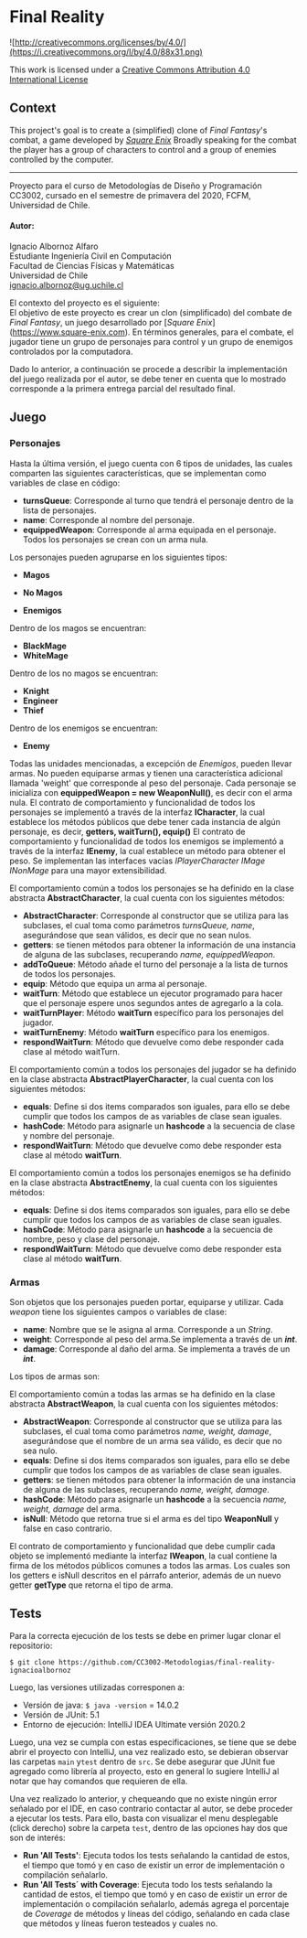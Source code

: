 Final Reality
=============

![http://creativecommons.org/licenses/by/4.0/](https://i.creativecommons.org/l/by/4.0/88x31.png)

This work is licensed under a 
[Creative Commons Attribution 4.0 International License](http://creativecommons.org/licenses/by/4.0/)

Context
-------

This project's goal is to create a (simplified) clone of _Final Fantasy_'s combat, a game developed
by [_Square Enix_](https://www.square-enix.com)
Broadly speaking for the combat the player has a group of characters to control and a group of 
enemies controlled by the computer.

---
Proyecto para el curso de Metodologías de Diseño y Programación CC3002, cursado en el semestre de primavera del 2020, FCFM, Universidad de Chile. <br>
#### Autor: <br>
Ignacio Albornoz Alfaro <br>
Estudiante Ingeniería Civil en Computación <br>
Facultad de Ciencias Físicas y Matemáticas <br>
Universidad de Chile <br>
ignacio.albornoz@ug.uchile.cl<br>

El contexto del proyecto es el siguiente: <br>
El objetivo de este proyecto es crear un clon (simplificado) del combate de _Final Fantasy_, un juego desarrollado por [_Square Enix_] (https://www.square-enix.com). En términos generales, para el combate, el jugador tiene un grupo de personajes para control y un grupo de enemigos controlados por la computadora.

Dado lo anterior, a continuación se procede a describir la implementación del juego realizada por el autor, se debe tener en cuenta que lo mostrado corresponde a la primera entrega parcial del resultado final.

## Juego
### Personajes
Hasta la última versión, el juego cuenta con 6 tipos de unidades, las cuales comparten las siguientes características, que se implementan como variables de clase en código:
- **turnsQueue**: Corresponde al turno que tendrá el personaje dentro de la lista de personajes.
- **name**: Corresponde al nombre del personaje.
- **equippedWeapon**: Corresponde al arma equipada en el personaje. Todos los personajes se crean con un arma nula.

Los personajes pueden agruparse en los siguientes tipos:

- **Magos**

- **No Magos**

- **Enemigos** 

Dentro de los magos se encuentran:

- **BlackMage**
- **WhiteMage**

Dentro de los no magos se encuentran:

- **Knight**
- **Engineer**
- **Thief**

Dentro de los enemigos se encuentran:

- **Enemy**


Todas las unidades mencionadas, a excepción de *Enemigos*, pueden llevar armas. No pueden equiparse armas y tienen una característica adicional llamada 'weight' que corresponde al peso del personaje.
Cada personaje se inicializa con **equippedWeapon = new WeaponNull()**, es decir con el arma nula.
El contrato de comportamiento y funcionalidad de todos los personajes se implementó a través de la interfaz **ICharacter**, la cual establece los métodos públicos que debe tener cada instancia de algún personaje, es decir, **getters, waitTurn(), equip()**
El contrato de comportamiento y funcionalidad de todos los enemigos se implementó a través de la interfaz **IEnemy**, la cual establece un método para obtener el peso.
Se implementan las interfaces vacías *IPlayerCharacter* *IMage* *INonMage* para una mayor extensibilidad.


El comportamiento común a todos los personajes se ha definido en la clase abstracta **AbstractCharacter**, la cual cuenta con los siguientes métodos:
- **AbstractCharacter**: Corresponde al constructor que se utiliza para las subclases, el cual toma como parámetros *turnsQueue, name*, asegurándose que sean válidos, es decir que no sean nulos.
- **getters**: se tienen métodos para obtener la información de una instancia de alguna de las subclases, recuperando *name, equippedWeapon*.
- **addToQueue**: Método añade el turno del personaje a la lista de turnos de todos los personajes.
- **equip**: Método que equipa un arma al personaje.
- **waitTurn**: Método que establece un ejecutor programado para hacer que el personaje espere unos segundos antes de agregarlo a la cola.
- **waitTurnPlayer**: Método **waitTurn** específico para los personajes del jugador.
- **waitTurnEnemy**: Método **waitTurn** específico para los enemigos.
- **respondWaitTurn**: Método que devuelve como debe responder cada clase al método waitTurn.

El comportamiento común a todos los personajes del jugador se ha definido en la clase abstracta **AbstractPlayerCharacter**, la cual cuenta con los siguientes métodos:
- **equals**: Define si dos items comparados son iguales, para ello se debe cumplir que todos los campos de as variables de clase sean iguales.
- **hashCode**: Método para asignarle un **hashcode** a la secuencia de clase y nombre del personaje.
- **respondWaitTurn**: Método que devuelve como debe responder esta clase al método **waitTurn**.

El comportamiento común a todos los personajes enemigos se ha definido en la clase abstracta **AbstractEnemy**, la cual cuenta con los siguientes métodos:
- **equals**: Define si dos items comparados son iguales, para ello se debe cumplir que todos los campos de as variables de clase sean iguales.
- **hashCode**: Método para asignarle un **hashcode** a la secuencia de nombre, peso y clase del personaje.
- **respondWaitTurn**: Método que devuelve como debe responder esta clase al método **waitTurn**.

### Armas
Son objetos que los personajes pueden portar, equiparse y utilizar. Cada *weapon* tiene los siguientes campos o variables de clase:
- **name**: Nombre que se le asigna al arma. Corresponde a un *String*.
- **weight**: Corresponde al peso del arma.Se implementa a través de un ***int***.
- **damage**: Corresponde al daño del arma. Se implementa a través de un ***int***.

Los tipos de armas son:

El comportamiento común a todas las armas se ha definido en la clase abstracta **AbstractWeapon**, la cual cuenta con los siguientes métodos:
- **AbstractWeapon**: Corresponde al constructor que se utiliza para las subclases, el cual toma como parámetros *name, weight, damage*, asegurándose que el nombre de un arma sea válido, es decir que no sea nulo.
- **equals**: Define si dos items comparados son iguales, para ello se debe cumplir que todos los campos de as variables de clase sean iguales.
- **getters**: se tienen métodos para obtener la información de una instancia de alguna de las subclases, recuperando *name, weight, damage*.
- **hashCode**: Método para asignarle un **hashcode** a la secuencia *name, weight, damage* del arma.
- **isNull**: Método que retorna true si el arma es del tipo **WeaponNull** y false en caso contrario.

El contrato de comportamiento y funcionalidad que debe cumplir cada objeto se implementó mediante la interfaz **IWeapon**, la cual contiene la firma de los métodos públicos comunes a todos las armas. Los cuales son los getters e isNull descritos en el párrafo anterior, además de un nuevo getter **getType** que retorna el tipo de arma.
## Tests

Para la correcta ejecución de los tests se debe en primer lugar clonar el repositorio:

`$ git clone https://github.com/CC3002-Metodologias/final-reality-ignacioalbornoz`

Luego, las versiones utilizadas corresponen a:
- Versión de java: `$ java -version` = 14.0.2
- Versión de JUnit: 5.1
- Entorno de ejecución: IntelliJ IDEA Ultimate versión 2020.2 

Luego, una vez se cumpla con estas especificaciones, se tiene que se debe abrir el proyecto con IntelliJ, una vez realizado esto, se debieran observar las carpetas `main` y`test` dentro de `src`. Se debe asegurar que JUnit fue agregado como librería al proyecto, esto en general lo sugiere IntelliJ al notar que hay comandos que requieren de ella.

Una vez realizado lo anterior, y chequeando que no existe ningún error señalado por el IDE, en caso contrario contactar al autor, se debe proceder a ejecutar los tests. Para ello, basta con visualizar el menu desplegable (click derecho) sobre la carpeta `test`, dentro de las opciones hay dos que son de interés:
- **Run 'All Tests'**: Ejecuta todos los tests señalando la cantidad de estos, el tiempo que tomó y en caso de existir un error de implementación o compilación señalarlo.
- **Run 'All Tests´ with Coverage**: Ejecuta todo los tests señalando la cantidad de estos, el tiempo que tomó y en caso de existir un error de implementación o compilación señalarlo, además agrega el porcentaje de *Coverage* de métodos y líneas del código, señalando en cada clase que métodos y líneas fueron testeados y cuales no.

